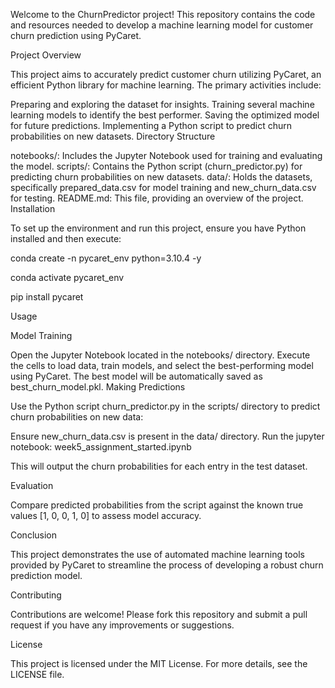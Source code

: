 Welcome to the ChurnPredictor project! This repository contains the code and resources needed to develop a machine learning model for customer churn prediction using PyCaret.

Project Overview

This project aims to accurately predict customer churn utilizing PyCaret, an efficient Python library for machine learning. The primary activities include:

Preparing and exploring the dataset for insights.
Training several machine learning models to identify the best performer.
Saving the optimized model for future predictions.
Implementing a Python script to predict churn probabilities on new datasets.
Directory Structure

notebooks/: Includes the Jupyter Notebook used for training and evaluating the model.
scripts/: Contains the Python script (churn_predictor.py) for predicting churn probabilities on new datasets.
data/: Holds the datasets, specifically prepared_data.csv for model training and new_churn_data.csv for testing.
README.md: This file, providing an overview of the project.
Installation

To set up the environment and run this project, ensure you have Python installed and then execute:

conda create -n pycaret_env python=3.10.4 -y

conda activate pycaret_env

pip install pycaret

Usage

Model Training

Open the Jupyter Notebook located in the notebooks/ directory.
Execute the cells to load data, train models, and select the best-performing model using PyCaret.
The best model will be automatically saved as best_churn_model.pkl.
Making Predictions

Use the Python script churn_predictor.py in the scripts/ directory to predict churn probabilities on new data:

Ensure new_churn_data.csv is present in the data/ directory.
Run the jupyter notebook:
week5_assignment_started.ipynb

This will output the churn probabilities for each entry in the test dataset.

Evaluation

Compare predicted probabilities from the script against the known true values [1, 0, 0, 1, 0] to assess model accuracy.

Conclusion

This project demonstrates the use of automated machine learning tools provided by PyCaret to streamline the process of developing a robust churn prediction model.

Contributing

Contributions are welcome! Please fork this repository and submit a pull request if you have any improvements or suggestions.

License

This project is licensed under the MIT License. For more details, see the LICENSE file. 
